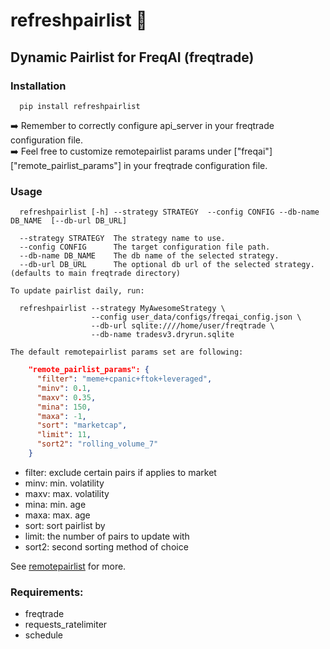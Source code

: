 # refreshpairlist :rocket:
## Dynamic Pairlist for FreqAI (freqtrade)  
     
### Installation    
```console
  pip install refreshpairlist
```
:arrow_right: Remember to correctly configure api_server in your freqtrade configuration file.    
:arrow_right: Feel free to customize remotepairlist params under ["freqai"]["remote_pairlist_params"] in your freqtrade configuration file.

### Usage
```console
  refreshpairlist [-h] --strategy STRATEGY  --config CONFIG --db-name DB_NAME  [--db-url DB_URL]

  --strategy STRATEGY  The strategy name to use.
  --config CONFIG      The target configuration file path.
  --db-name DB_NAME    The db name of the selected strategy.
  --db-url DB_URL      The optional db url of the selected strategy. (defaults to main freqtrade directory)
```   
```To update pairlist daily, run:```    
```console
  refreshpairlist --strategy MyAwesomeStrategy \
                  --config user_data/configs/freqai_config.json \
                  --db-url sqlite:////home/user/freqtrade \
                  --db-name tradesv3.dryrun.sqlite
```    
```The default remotepairlist params set are following:```
```json
    "remote_pairlist_params": {
      "filter": "meme+cpanic+ftok+leveraged",
      "minv": 0.1,
      "maxv": 0.35,
      "mina": 150,
      "maxa": -1,
      "sort": "marketcap",
      "limit": 11,
      "sort2": "rolling_volume_7"
    }
```
- filter: exclude certain pairs if applies to market    
- minv: min. volatility    
- maxv: max. volatility    
- mina: min. age    
- maxa: max. age    
- sort: sort pairlist by      
- limit: the number of pairs to update with     
- sort2: second sorting method of choice

See [remotepairlist](http://remotepairlist.com/) for more.

### Requirements:  
- freqtrade
- requests_ratelimiter
- schedule